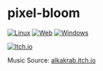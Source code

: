 # pixel-bloom

[![Linux](https://github.com/maiconpintoabreu/pixel-bloom/actions/workflows/linux.yml/badge.svg?branch=main)](https://github.com/maiconpintoabreu/pixel-bloom/actions/workflows/linux.yml)
[![Web](https://github.com/maiconpintoabreu/pixel-bloom/actions/workflows/web.yml/badge.svg?branch=main)](https://github.com/maiconpintoabreu/pixel-bloom/actions/workflows/web.yml)
[![Windows](https://github.com/maiconpintoabreu/pixel-bloom/actions/workflows/windows.yml/badge.svg?branch=main)](https://github.com/maiconpintoabreu/pixel-bloom/actions/workflows/windows.yml)

[![Itch.io](https://static.itch.io/images/badge-color.svg)](https://maiconspas.itch.io/pixel-bloom)



Music Source: [alkakrab.itch.io](https://alkakrab.itch.io/free-10-rpg-game-ambient-tracks-music-pack-no-copyright)